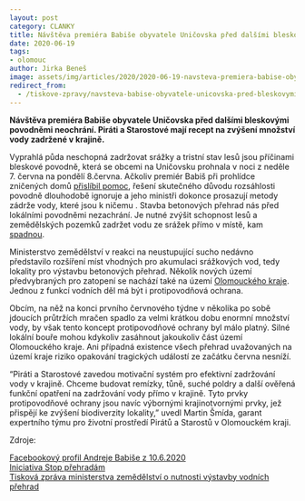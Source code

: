 ```yaml
---
layout: post
category: CLANKY
title: Návštěva premiéra Babiše obyvatele Uničovska před dalšími bleskovými povodněmi neochrání
date: 2020-06-19
tags: 
- olomouc 
author: Jirka Beneš
image: assets/img/articles/2020/2020-06-19-navsteva-premiera-babise-obyvatele-unicovska-pred-dalsimi-bleskovymi-povodnemi-neochrani.jpg #751x422 pixelu
redirect_from:
  - /tiskove-zpravy/navsteva-babise-obyvatele-unicovska-pred-bleskovymi-povodnemi-neochrani.html
---
```

**Návštěva premiéra Babiše obyvatele Uničovska před dalšími bleskovými povodněmi neochrání. Piráti a Starostové mají recept na zvýšení množství vody zadržené v krajině.**

Vyprahlá půda neschopná zadržovat srážky a tristní stav lesů jsou příčinami bleskové povodně, která se obcemi na Uničovsku prohnala v noci z neděle 7. června na pondělí 8.června. Ačkoliv premiér Babiš při prohlídce zničených domů [přislíbil pomoc](https://www.facebook.com/AndrejBabis/posts/1910979939038641), řešení skutečného důvodu rozsáhlosti povodně dlouhodobě ignoruje a jeho ministři dokonce prosazují metody zádrže vody, které jsou k ničemu . Stavba betonových přehrad nás před lokálními povodněmi nezachrání. Je nutné zvýšit schopnost lesů a zemědělských pozemků zadržet vodu ze srážek přímo v místě, kam [spadnou](https://ekolist.cz/cz/publicistika/nazory-a-komentare/jan-beranek-za-systemova-opatreni-proti-suchu-proti-dalsim-prehradam).  

Ministerstvo zemědělství v reakci na neustupující sucho nedávno představilo rozšíření míst vhodných pro akumulaci srážkových vod, tedy lokality pro výstavbu betonových přehrad. Několik nových území předvybraných pro zatopení se nachází také na území [Olomouckého kraje](http://eagri.cz/public/web/mze/tiskovy-servis/tiskove-zpravy/x2020_ministr-zemedelstvi-soucasne-vodni.html). Jednou z funkcí vodních děl má být i protipovodňová ochrana.

Obcím, na něž na konci prvního červnového týdne v několika po sobě jdoucích průtržích mračen spadlo za velmi krátkou dobu enormní množství vody, by však tento koncept protipovodňové ochrany byl málo platný. Silné lokální bouře mohou kdykoliv zasáhnout jakoukoliv část území Olomouckého kraje. Ani případná existence všech přehrad uvažovaných na území kraje riziko opakování tragických událostí ze začátku června nesníží.

“Piráti a Starostové zavedou motivační systém pro efektivní zadržování vody v krajině. Chceme budovat remízky, tůně, suché poldry a další ověřená funkční opatření na zadržování vody přímo v krajině. Tyto prvky protipovodňové ochrany jsou navíc výbornými krajinotvornými prvky, jež přispějí ke zvýšení biodiverzity lokality,” uvedl Martin Šmída, garant expertního týmu pro životní prostředí Pirátů a Starostů v Olomouckém kraji.

Zdroje:

[Facebookový profil Andreje Babiše z 10.6.2020](https://www.facebook.com/AndrejBabis/posts/1910979939038641)  
[Iniciativa Stop přehradám](https://ekolist.cz/cz/publicistika/nazory-a-komentare/jan-beranek-za-systemova-opatreni-proti-suchu-proti-dalsim-prehradam)  
[Tisková zpráva ministerstva zemědělství o nutnosti výstavby vodních přehrad](http://eagri.cz/public/web/mze/tiskovy-servis/tiskove-zpravy/x2020_ministr-zemedelstvi-soucasne-vodni.html)
